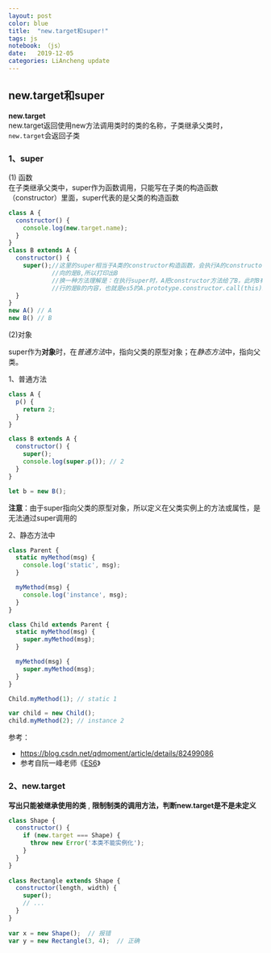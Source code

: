```yaml
---
layout: post
color: blue
title:  "new.target和super!"
tags: js
notebook: （js）
date:   2019-12-05 
categories: LiAncheng update
---
```


## new.target和super

**new.target**  
 new.target返回使用new方法调用类时的类的名称，子类继承父类时，`new.target`会返回子类   
### 1、super  
(1) 函数  
在子类继承父类中，super作为函数调用，只能写在子类的构造函数（constructor）里面，super代表的是父类的构造函数   

```javaScript
class A {
  constructor() {
    console.log(new.target.name);
  }
}
class B extends A {
  constructor() {
    super();//这里的super相当于A类的constructor构造函数，会执行A的constructor,但是此时的this指 
            //向的是B,所以打印出B
            //换一种方法理解是：在执行super时，A把constructor方法给了B，此时B有了A的功能，但是执 
            //行的是B的内容，也就是es5的A.prototype.constructor.call(this)。
  }
}
new A() // A
new B() // B
```

(2)对象  

 super作为**对象**时，在*普通方法*中，指向父类的原型对象；在*静态方法*中，指向父类。   

  1、普通方法  

```javaScript
class A {
  p() {
    return 2;
  }
}

class B extends A {
  constructor() {
    super();
    console.log(super.p()); // 2
  }
}

let b = new B();
```



 **注意**：由于super指向父类的原型对象，所以定义在父类实例上的方法或属性，是无法通过super调用的  


2、静态方法中

```javaScript
class Parent {
  static myMethod(msg) {
    console.log('static', msg);
  }

  myMethod(msg) {
    console.log('instance', msg);
  }
}

class Child extends Parent {
  static myMethod(msg) {
    super.myMethod(msg);
  }

  myMethod(msg) {
    super.myMethod(msg);
  }
}

Child.myMethod(1); // static 1

var child = new Child();
child.myMethod(2); // instance 2
```



参考：

- https://blog.csdn.net/qdmoment/article/details/82499086 
-  参考自阮一峰老师《[ES6](http://es6.ruanyifeng.com/?search=next&x=0&y=0#docs/class-extends#super-关键字)》 



### 2、new.target  


**写出只能被继承使用的类** , **限制制类的调用方法，判断new.target是不是未定义** 

```javaScript
class Shape {
  constructor() {
    if (new.target === Shape) {
      throw new Error('本类不能实例化');
    }
  }
}
 
class Rectangle extends Shape {
  constructor(length, width) {
    super();
    // ...
  }
}
 
var x = new Shape();  // 报错
var y = new Rectangle(3, 4);  // 正确
```
